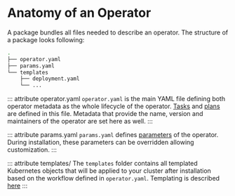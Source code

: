 # Anatomy of an Operator

A package bundles all files needed to describe an operator. The structure of a package looks following:

```bash
.
├── operator.yaml
├── params.yaml
└── templates
    ├── deployment.yaml
    └── ...
```

::: attribute operator.yaml
`operator.yaml` is the main YAML file defining both operator metadata as the whole lifecycle of the operator. [Tasks](tasks.md) and [plans](plans.md) are defined in this file. Metadata that provide the name, version and maintainers of the operator are set here as well.
:::

::: attribute params.yaml
`params.yaml` defines [parameters](parameters.md) of the operator. During installation, these parameters can be overridden allowing customization.
:::

::: attribute templates/
The `templates` folder contains all templated Kubernetes objects that will be applied to your cluster after installation based on the workflow defined in `operator.yaml`. Templating is described [here](templates.md)
:::
